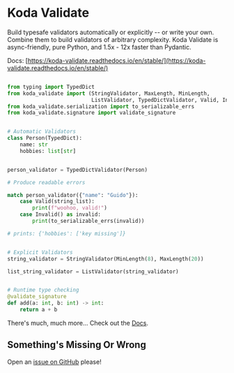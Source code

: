 # Koda Validate

Build typesafe validators automatically or explicitly -- or write your own. Combine them to
build validators of arbitrary complexity. Koda Validate is async-friendly, pure Python, and
1.5x - 12x faster than Pydantic.

Docs: [https://koda-validate.readthedocs.io/en/stable/](https://koda-validate.readthedocs.io/en/stable/)

```python

from typing import TypedDict
from koda_validate import (StringValidator, MaxLength, MinLength,
                           ListValidator, TypedDictValidator, Valid, Invalid)
from koda_validate.serialization import to_serializable_errs
from koda_validate.signature import validate_signature


# Automatic Validators
class Person(TypedDict):
    name: str
    hobbies: list[str]


person_validator = TypedDictValidator(Person)

# Produce readable errors

match person_validator({"name": "Guido"}):
    case Valid(string_list):
        print(f"woohoo, valid!")
    case Invalid() as invalid:
        print(to_serializable_errs(invalid))

# prints: {'hobbies': ['key missing']}


# Explicit Validators
string_validator = StringValidator(MinLength(8), MaxLength(20))

list_string_validator = ListValidator(string_validator)


# Runtime type checking
@validate_signature
def add(a: int, b: int) -> int:
    return a + b

```

There's much, much more... Check out the [Docs](https://koda-validate.readthedocs.io/en/stable/).


## Something's Missing Or Wrong 
Open an [issue on GitHub](https://github.com/keithasaurus/koda-validate/issues) please!
